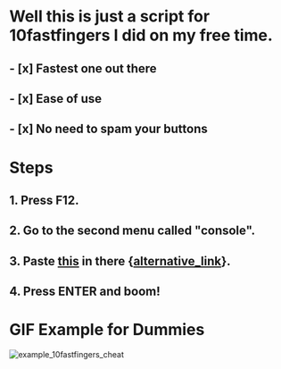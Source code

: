 # Well this is just a script for 10fastfingers I did on my free time.
## - [x] Fastest one out there
## - [x] Ease of use
## - [x] No need to spam your buttons

# Steps

## 1. Press F12.
## 2. Go to the second menu called "console".
## 3. Paste [this](https://pastebin.com/XSng70Cb) in there {[alternative_link](https://github.com/lowylow/10fastfingers_cheat/blob/master/cheat.js)}.
## 4. Press ENTER and boom!

# GIF Example for Dummies
![example_10fastfingers_cheat](https://i.imgur.com/8lv0fAk.gif)
